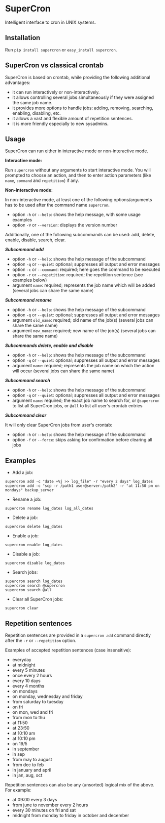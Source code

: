 # SuperCron

Intelligent interface to cron in UNIX systems.

## Installation

Run `pip install supercron` or `easy_install supercron`.

## SuperCron vs classical crontab
SuperCron is based on crontab, while providing the following additional advantages:
- it can run interactively or non-interactively.
- it allows controlling several jobs simultaneously if they were assigned the same job name.
- it provides more options to handle jobs: adding, removing, searching, enabling, disabling, etc.
- it allows a vast and flexible amount of repetition sentences.
- it is more friendly especially to new sysadmins.

## Usage

SuperCron can run either in interactive mode or non-interactive mode.

**Interactive mode:**

Run `supercron` without any arguments to start interactive mode. You will prompted to choose an action, and then to enter action parameters (like `name`, `command` and `repetition`) if any.

**Non-interactive mode:**

In non-interactive mode, at least one of the following options/arguments has to be used after the command name `supercron`.

- option `-h` or `--help`: shows the help message, with some usage examples
- option `-V` or `--version`: displays the version number

Additionally, one of the following subcommands can be used: add, delete, enable, disable, search, clear.

***Subcommand add***
- option `-h` or `--help`: shows the help message of the subcommand
- option `-q` or `--quiet`: optional; suppresses all output and error messages
- option `-c` or `--command`: required; here goes the command to be executed
- option `-r` or `--repetition`: required; the repetition sentence (see examples below)
- argument `name`: required; represents the job name which will be added (several jobs can share the same name)

***Subcommand rename***
- option `-h` or `--help`: shows the help message of the subcommand
- option `-q` or `--quiet`: optional; suppresses all output and error messages
- argument `old_name`: required; old name of the job(s) (several jobs can share the same name)
- argument `new_name`: required; new name of the job(s) (several jobs can share the same name)

***Subcommands delete, enable and disable***
- option `-h` or `--help`: shows the help message of the subcommand
- option `-q` or `--quiet`: optional; suppresses all output and error messages
- argument `name`: required; represents the job name on which the action will occur (several jobs can share the same name)

***Subcommand search***
- option `-h` or `--help`: shows the help message of the subcommand
- option `-q` or `--quiet`: optional; suppresses all output and error messages
- argument `name`: required; the exact job name to search for, or `@supercron` to list all SuperCron jobs, or `@all` to list all user's crontab entries

***Subcommand clear***

It will only clear SuperCron jobs from user's crontab:
- option `-h` or `--help`: shows the help message of the subcommand
- option `-f` or `--force`: skips asking for confirmation before clearing all jobs

## Examples
- Add a job:
```
supercron add -c "date +%j >> log_file" -r "every 2 days" log_dates
supercron add -c "scp -r /path1 user@server:/path2" -r "at 11:50 pm on mondays" backup_server
```
- Rename a job:
```
supercron rename log_dates log_all_dates
```
- Delete a job:
```
supercron delete log_dates
```
- Enable a job:
```
supercron enable log_dates
```
- Disable a job:
```
supercron disable log_dates
```
- Search jobs:
```
supercron search log_dates
supercron search @supercron
supercron search @all
```
- Clear all SuperCron jobs:
```
supercron clear
```

## Repetition sentences
Repetition sentences are provided in a `supercron add` command directly after the `-r` or `--repetition` option.

Examples of accepted repetition sentences (case insensitive):
- everyday
- at midnight
- every 5 minutes
- once every 2 hours
- every 10 days
- every 4 months
- on mondays
- on monday, wednesday and friday
- from saturday to tuesday
- on fri
- on mon, wed and fri
- from mon to thu
- at 11:50
- at 23:50
- at 10:10 am
- at 10:10 pm
- on 19/5
- in september
- in sep
- from may to august
- from dec to feb
- in january and april
- in jan, aug, oct

Repetition sentences can also be any (unsorted) logical mix of the above. For example:
- at 09:00 every 3 days
- from june to november every 2 hours
- every 30 minutes on fri and sat
- midnight from monday to friday in october and december

